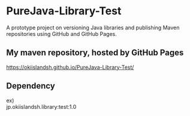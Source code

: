 # PureJava-Library-Test
A prototype project on versioning Java libraries and publishing Maven repositories using GitHub and GitHub Pages.

## My maven repository, hosted by GitHub Pages
https://okiislandsh.github.io/PureJava-Library-Test/

## Dependency
ex)  
jp.okiislandsh.library:test:1.0
